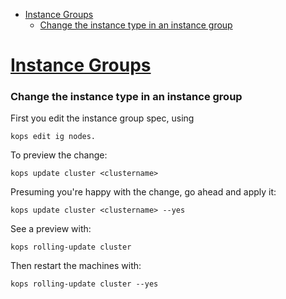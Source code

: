 - [Instance Groups](#instance-groups)
  - [Change the instance type in an instance group](#change-the-instance-type-in-an-instance-group)


# [Instance Groups](https://github.com/kubernetes/kops/blob/master/docs/instance_groups.md)
### Change the instance type in an instance group

First you edit the instance group spec, using 
```
kops edit ig nodes.
```

To preview the change:
```
kops update cluster <clustername>
```

Presuming you're happy with the change, go ahead and apply it: 
```
kops update cluster <clustername> --yes
```

See a preview with:
```
kops rolling-update cluster
```

Then restart the machines with:
```
kops rolling-update cluster --yes
